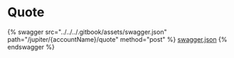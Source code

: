 # Quote

{% swagger src="../../../.gitbook/assets/swagger.json" path="/jupiter/{accountName}/quote" method="post" %}
[swagger.json](../../../.gitbook/assets/swagger.json)
{% endswagger %}
